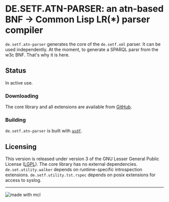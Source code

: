 

# DE.SETF.ATN-PARSER: an atn-based BNF -> Common Lisp LR(*) parser compiler


 `de.setf.atn-parser` generates the core of the `de.setf.xml` parser.It can be used independently. At the moment, to generate a SPARQL parsr from the w3c BNF.That's why it is here.

## Status

In active use.
### Downloading

The core library and all extensions are available from [GitHub](http://github.com/lisp/de.setf.atn-parser).

### Building

`de.setf.atn-parser` is built with [`asdf`](http://www.common-lisp.net/projects/asdf).

 
## Licensing

This version is released under version 3 of the GNU Lesser General Public License ([LGPL](http://www.gnu.org/licenses/gpl.html)).
The core library has no external dependencies. `de.set.utility.walker` depends on runtime-specific introspection
extensions. `de.setf.utility.tst.rspec` depends on posix extensions for access to syslog.

--------
![made with mcl](http://www.digitool.com/img/mcl-made-1.gif "Made With MCL")


